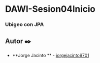 # DAWI-Sesion04Inicio
### Ubigeo con JPA

## Autor ✒️

* **Jorge Jacinto ** - [jorgejacinto9701](https://github.com/jorgejacinto9701)
